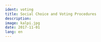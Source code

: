 ```yaml
---
ident: voting
title: Social Choice and Voting Procedures
description: 
image: kalpi.jpg
date: 2017-11-01
lang: en
---
```

